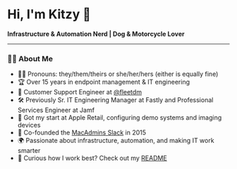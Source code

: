 # Hi, I'm Kitzy 👋

**Infrastructure & Automation Nerd | Dog & Motorcycle Lover**

---

### 👨‍💻 About Me

- 🏳️‍⚧️ Pronouns: they/them/theirs or she/her/hers (either is equally fine)
- 🏆 Over 15 years in endpoint management & IT engineering
- 💼 Customer Support Engineer at [@fleetdm](https://github.com/fleetdm)
- 🛠️ Previously Sr. IT Engineering Manager at Fastly and Professional Services Engineer at Jamf
- 🍏 Got my start at Apple Retail, configuring demo systems and imaging devices
- 💬 Co-founded the [MacAdmins Slack](https://www.macadmins.org/) in 2015
- 🌍 Passionate about infrastructure, automation, and making IT work smarter
- 📖 Curious how I work best? Check out my [README](https://kitzy.com/readme)
